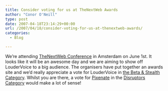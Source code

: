 ```yaml
---
title: Consider voting for us at TheNextWeb Awards
author: "Conor O'Neill"
type: post
date: 2007-04-18T23:14:29+00:00
url: /2007/04/18/consider-voting-for-us-at-thenextweb-awards/
categories:
  - Blog

---
```

We&#8217;re attending [TheNextWeb Conference][1] in Amsterdam on June 1st. It looks like it will be an awesome day and we are aiming to show off LouderVoice to a big audience. The organisers have put together an awards site and we&#8217;d really appreciate a vote for LouderVoice in [the Beta & Stealth Category][2]. Whilst you are there, a vote for [Pixenate][3] in the [Disruptors Category][4] would make a lot of sense!

 [1]: http://2007.thenextweb.org/
 [2]: http://awards.thenextweb.org/categories/view/7
 [3]: http://www.pixenate.com/
 [4]: http://awards.thenextweb.org/categories/view/5
